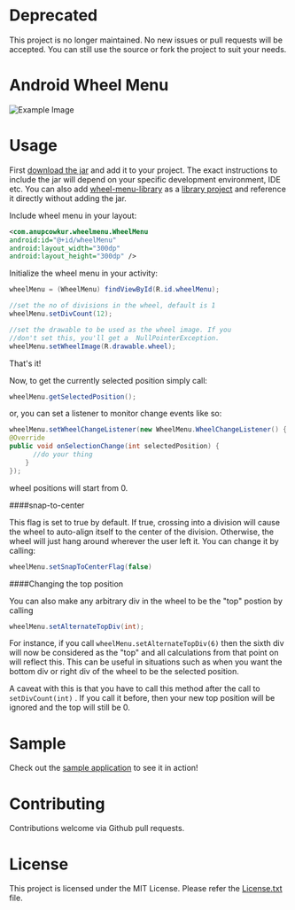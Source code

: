 # Deprecated
This project is no longer maintained. No new issues or pull requests will be accepted. You can still use the source or fork the project to suit your needs.

# Android Wheel Menu

![Example Image](https://raw.github.com/anupcowkur/Android-Wheel-Menu/master/graphics/wheel.gif)

# Usage

First [download the jar](https://github.com/anupcowkur/Android-Wheel-Menu/releases/download/v1.0/wheel-menu-library.jar) and add it to your project. The exact instructions to include the jar will depend on your specific development environment, IDE etc. You can also add [wheel-menu-library](https://github.com/anupcowkur/Android-Wheel-Menu/tree/master/wheel-menu-library) as a [library project](https://developer.android.com/tools/projects/index.html#LibraryProjects) and reference it directly without adding the jar.


Include wheel menu in your layout:

```xml
<com.anupcowkur.wheelmenu.WheelMenu
android:id="@+id/wheelMenu"
android:layout_width="300dp"
android:layout_height="300dp" />
```

Initialize the wheel menu in your activity:

```java
wheelMenu = (WheelMenu) findViewById(R.id.wheelMenu);

//set the no of divisions in the wheel, default is 1
wheelMenu.setDivCount(12);

//set the drawable to be used as the wheel image. If you
//don't set this, you'll get a  NullPointerException.
wheelMenu.setWheelImage(R.drawable.wheel);
```

That's it!

Now, to get the currently selected position simply call:

```java
wheelMenu.getSelectedPosition();
```

or, you can set a listener to monitor change events like so:

```java
wheelMenu.setWheelChangeListener(new WheelMenu.WheelChangeListener() {
@Override
public void onSelectionChange(int selectedPosition) {
      //do your thing
    }
});
```

wheel positions will start from 0.

####snap-to-center

This flag is set to true by default. If true, crossing into a division will cause the wheel to auto-align itself to the center of the division. Otherwise, the wheel will just hang around wherever the user left it. You can change it by calling:

```java
wheelMenu.setSnapToCenterFlag(false)
```

####Changing the top position

You can also make any arbitrary div in the wheel to be the "top" postion by calling

```java
wheelMenu.setAlternateTopDiv(int);
```

For instance, if you call ```wheelMenu.setAlternateTopDiv(6)``` then the sixth div will now be considered as the "top" and all calculations from that point on will reflect this. This can be useful in situations such as when you want the bottom div or right div of the wheel to be the selected position.

A caveat with this is that you have to call this method after the call to ```setDivCount(int)``` . If you call it before, then your new top position will be ignored and the top will still be 0.

# Sample

Check out the [sample application](https://github.com/anupcowkur/Android-Wheel-Menu/tree/master/wheel-menu-sample) to see it in action!

# Contributing
Contributions welcome via Github pull requests.

# License
This project is licensed under the MIT License. Please refer the [License.txt](https://github.com/anupcowkur/Android-Wheel-Menu/blob/master/License.txt) file.
